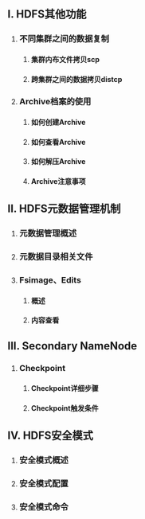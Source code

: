 ## I. HDFS其他功能

1. ### 不同集群之间的数据复制

   1. #### 集群内布文件拷贝scp

   2. #### 跨集群之间的数据拷贝distcp

2. ### Archive档案的使用

   1. #### 如何创建Archive

   2. #### 如何查看Archive

   3. #### 如何解压Archive

   4. #### Archive注意事项

## II. HDFS元数据管理机制

1. ### 元数据管理概述

2. ### 元数据目录相关文件

3. ### Fsimage、Edits

   1. #### 概述

   2. #### 内容查看

## III. Secondary NameNode

1. ### Checkpoint

   1. #### Checkpoint详细步骤

   2. #### Checkpoint触发条件

## IV. HDFS安全模式

1. ### 安全模式概述

2. ### 安全模式配置

3. ### 安全模式命令

